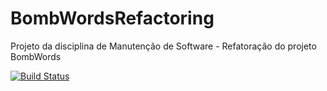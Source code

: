 BombWordsRefactoring
====================
Projeto da disciplina de Manutenção de Software - Refatoração do projeto BombWords


[![Build Status](https://travis-ci.org/bedoya/BombWordsRefactoring.png?branch=master)](https://travis-ci.org/bedoya/BombWordsRefactoring)
